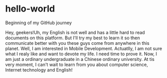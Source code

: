 # hello-world
Beginning of my GitHub journey

Hey, geekers!Uh, my English is not well and has a little hard to read documents on this platform. But I'll try my best to learn it so then communicate better with you these guys come from anywhere in this planet.
Well, I am interested in Mobile Development. Actuatlly, I am not sure what I realy like and want to devote my life. I need time to prove it. Now, I am just a ordinary undergraduate in a Chinese ordinary university. At tis very moment, I can't wait to learn from you about computer science, Internet technology and English!
